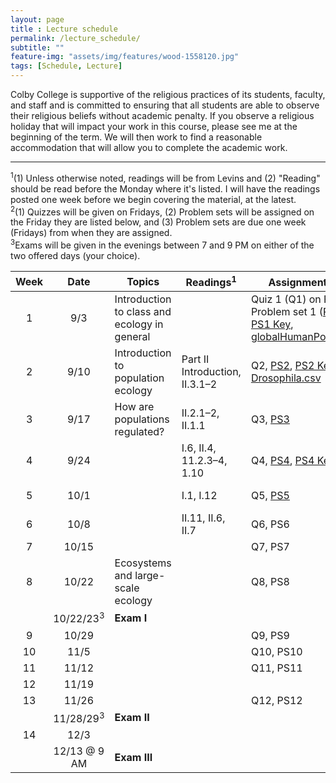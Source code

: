 ```yaml
--- 
layout: page
title : Lecture schedule 
permalink: /lecture_schedule/
subtitle: "" 
feature-img: "assets/img/features/wood-1558120.jpg"
tags: [Schedule, Lecture]
---
```


Colby College is supportive of the religious practices of its students, faculty, and staff and is committed to ensuring that all students are able to observe their religious beliefs without academic penalty.  If you observe a religious holiday that will impact your work in this course, please see me at the beginning of the term.  We will then work to find a reasonable accommodation that will allow you to complete the academic work.

---

<sup>1</sup>(1) Unless otherwise noted, readings will be from Levins and (2) "Reading" should be read before the Monday where it's listed. I will have the readings posted one week before we begin covering the material, at the latest.  
<sup>2</sup>(1) Quizzes will be given on Fridays, (2) Problem sets will be assigned on the Friday they are listed below, and (3) Problem sets are due one week (Fridays) from when they are assigned.  
<sup>3</sup>Exams will be given in the evenings between 7 and 9 PM on either of the two offered days (your choice).

Week | Date  | Topics | Readings<sup>1</sup> | Assignments<sup>2</sup>| Lecture material
:---:|:-----:|--------|---------|---------|-------------|
1    | 9/3   | Introduction to class and ecology in general | | Quiz 1 (Q1) on Fri., Problem set 1 ([PS1](https://drive.google.com/open?id=1wO9kN-QS_zfEJRi3iizLW2nQsQpgtXC3NTPZG3mxQM8), [PS1 Key](https://docs.google.com/document/d/1fjSWZS2fHWcf2Wyvu4nRneD-VZMawLczDnE4Um9X5E8/edit?usp=sharing), [globalHumanPop.csv](https://drive.google.com/open?id=1Wv-YBGtYrQ71c37JlxMh8ThTiZ9Y-171)) | [IntroLec](https://drive.google.com/open?id=1pApFDtMNTXzmT27EkLN2nmTKwJ-g05WQ) ([IntroLec pdf](https://drive.google.com/open?id=1s294Wmjbu7-7-yecpZcFGm95hBzTyzBH)), [EcoPinciplesLec html](https://drive.google.com/open?id=1d1-6pTMMFXXlRVuEku4hY25xTSisoeqp), [EcoPinciplesLec pdf](https://drive.google.com/open?id=1jW5BMStRDqRFEcampdCqtfG8NHpm1Lwf) |
2    | 9/10  | Introduction to population ecology | Part II Introduction, II.3.1–2 | Q2, [PS2](https://docs.google.com/document/d/1JZhmL9-LlL-NN_7cBpHGCjSl62PBGPhqf3TlhcwGnF4/edit?usp=sharing), [PS2 Key](https://drive.google.com/open?id=1ZszU7RAHls3QMhbppFDNROhmPIiuJZJvgvv0aGug5oY), [Drosophila.csv](https://drive.google.com/file/d/1Y3gDCgiBpWU-nf14WIeewu9YZcYmBX0K/view?usp=sharing) | [IsleRoyaleData](https://drive.google.com/open?id=1-Vs7pOqCwv24oIdc2bBEqkQatIce99QW), [ObsPopPatternsLec](https://drive.google.com/open?id=1Mz-0mq0AHTTI9SAGwWVoJ29wfyT8TMeewDfxS2-_DR4), [RCheatSheet](https://drive.google.com/open?id=1fWo-G56stePpaiTUi5yKUieQUtKN_sF3lRWtv2WaEYY), [R help for PS1](https://drive.google.com/open?id=1oZOYfWesIU9eE0tgdKJji5cG21ynNih_), [RIntroLec](https://drive.google.com/open?id=1U0v-k2E--2vzPXCCozrt9xskpf7BXrnaRQajCFviNZA) |
3    | 9/17  | How are populations regulated? | II.2.1–2, II.1.1 | Q3, [PS3](https://drive.google.com/open?id=1PS96alDguxZyyng1VROAtjlf0iHJcLLUD71WjZ7lJGw) | [DenIndLec](https://drive.google.com/open?id=1euJ4XCb0JZb1onAymp4mj86T0oBjNWjii61nKUfd8TA), [DensDepLec](https://docs.google.com/presentation/d/1yMfMcAM0dz99Pp5k2hrYJsCxlJhDlnG7mMuDzPZqY6c/edit?usp=sharing)|
4    | 9/24  | | I.6, II.4, 11.2.3–4, 1.10 | Q4, [PS4](https://drive.google.com/open?id=18FEmE3Ek5vfct29Ff7oEKegKe-9HzKfMzr5HI3AO6iY), [PS4 Key](https://drive.google.com/open?id=15SnSSo-Q-yI0jX-GpOikhDuYhdxhMeD14gHbTd94mJQ) | [StructuredPopsLec](https://drive.google.com/open?id=1DFTmp7uNCuMgE-SZiw_qwPMljrH4PUB5RmzHahBOiXg), [Space&StochasLec](https://drive.google.com/open?id=1GQ9sF-JPjHKauyUfss2DlhpaqN8o3UftkYHj1odtJAE) [LifeHistLec](https://drive.google.com/open?id=1VV-d7dOwzD3IaDARPTRNJDP6VnBr9zgz4VtGSiR6tfU)|
5    | 10/1  | | I.1, I.12| Q5, [PS5](https://drive.google.com/open?id=1ZCFc769NRIr2AcODB3YHdekwoE-Q_0txEZKVrmgc8XU) | [NichesLec](https://drive.google.com/open?id=1DAfFPTsyPavZTAiw43U4sHEomd3ATOgvCtgGFTrlbp8), [GeoDistLec](https://drive.google.com/open?id=1zHEiFQZ2x1nG1VCFrOQsrtt-FWWR9LBAQFAzQ3qXf8Q), [Neutralism&PhasePlanesLec](https://drive.google.com/open?id=1OJsvlYL__ou4zQ1jYIpQnIEXEX-PnUpk)|
6    | 10/8  | | II.11, II.6, II.7| Q6, PS6 | [MutualismLec](https://drive.google.com/open?id=1go0qrBAUxh311oKOPM8rGKgT4O_oiUW0flhbLPhgFxc), [CompetitionLec](https://drive.google.com/open?id=1P_-_UEh3juuqA3-t6bY_MrMt7r2DH3UY-NsxGB-dQSo) |
7    | 10/15 | | | Q7, PS7 | |
8    | 10/22 | Ecosystems and large-scale ecology | | Q8, PS8 | |
     | 10/22/23<sup>3</sup> | **Exam I** | | | |
9    | 10/29 | | | Q9, PS9 | |
10   | 11/5  | | | Q10, PS10 | |
11   | 11/12 | | | Q11, PS11 | |
12   | 11/19 | | | | |
13   | 11/26 | | | Q12, PS12 | |
     | 11/28/29<sup>3</sup> | **Exam II** | | | |
14   | 12/3  | | | | |
     | 12/13 @ 9 AM | **Exam III** | | | |

<!---
1  | 9/5   | W | | | | | |
2  | 9/7   | F | | | | | |
3  | 9/10  | M | | | | | |
4  | 9/12  | W | | | | | |
5  | 9/14  | F | | | | | |
6  | 9/17  | M | | | | | |
7  | 9/19  | W | | | | | |
8  | 9/21  | F | | | | | |
9  | 9/24  | M | | | | | |
10 | 9/26  | W | | | | | |
11 | 9/28  | F | | | | | |
12 | 10/1  | M | | | | | |
13 | 10/3  | W | | | | | |
14 | 10/5  | F | | | | | |
15 | 10/8  | M | | | | | |
16 | 10/10 | W | | | | | |
17 | 10/12 | F | | | | | |
   | 10/15 | M | | Fall recess (no class) | No reading | | |
18 | 10/17 | W | | | | | |
19 | 10/19 | F | | | | | |
20 | 10/22 | M | | | | | |
21 | 10/24 | W | | | | | |
22 | 10/26 | F | | | | | |
23 | 10/29 | M | | | | | |
24 | 10/31 | W | | | | | |
25 | 11/2  | F | | | | | |
26 | 11/5  | M | | | | | |
27 | 11/7  | W | | | | | |
28 | 11/9  | F | | | | | |
29 | 11/12 | M | | | | | |
30 | 11/14 | W | | | | | |
31 | 11/16 | F | | | | | |
32 | 11/19 | M | | | | | |
   | 11/21 | W | | Thanksgiving recess (no class) | | | |
   | 11/23 | F | | Thanksgiving recess (no class) | | | |
33 | 11/26 | M | | | | | |
34 | 11/28 | W | | | | | |
35 | 11/30 | F | | | | | |
36 | 12/3  | M | | | | | |
37 | 12/5  | W | | | | | |
38 | 12/7  | F | | | | | |
39 | 12/13 @ 9 AM | R |
--->
